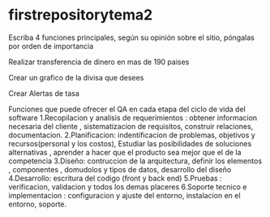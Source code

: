 # firstrepositorytema2
Escriba 4 funciones principales, según su opinión sobre el sitio, póngalas por orden de importancia

 Realizar transferencia de dinero en mas de 190 paises 

 
 Crear un grafico de la divisa que desees 

 
 Crear Alertas de tasa 

 

 Funciones que puede ofrecer el QA en cada etapa del ciclo de vida del software 
 1.Recopilacion y analisis de requerimientos : obtener informacion necesaria del cliente , sistematizacion de requisitos, construir relaciones, documentacion.
 2.Planificacion: indentificacion de problemas, objetivos y recursos(personal y los costos), Estudiar las posibilidades de soluciones alternativas , aprender a hacer que el producto sea mejor que el de la competencia
 3.Diseño: contruccion de la arquitectura, definir los elementos , componentes , domudolos  y tipos de datos, desarrollo del diseño
 4.Desarrollo: escritura del codigo (front y back end)
 5.Pruebas : verificacion, validacion y todos los demas placeres 
 6.Soporte tecnico e implementacion : configuracion y ajuste del entorno, instalacion en el entorno, soporte.

